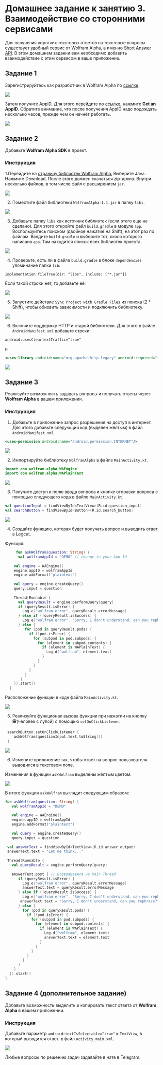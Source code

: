 # Домашнее задание к занятию 3. Взаимодействие со сторонними сервисами 
Для получения коротких текстовых ответов на текстовые вопросы существует удобный сервис от Wolfram Alpha, а именно [Short Answer API](https://products.wolframalpha.com/simple-api/documentation/). В этом домашнем задании вам необходимо добавить взаимодействие с этим сервисом в ваше приложение.
 

## Задание 1
Зарегистрируйтесь как разработчик в Wolfram Alpha по [ссылке](https://account.wolfram.com/login/create).

![](ДЗ3/1_1.png)

Затем получите AppID. Для этого перейдите по [ссылке](https://developer.wolframalpha.com/portal/myapps/index.html), нажмите **Get an AppID**. Обратите внимание, что после получения AppID надо подождать несколько часов, прежде чем он начнёт работать.

![](ДЗ3/1_2.png)

## Задание 2
Добавьте **Wolfram Alpha SDK** в проект.

### Инструкция
1.Перейдите на [страницу библиотек Wolfram Alpha.](https://products.wolframalpha.com/api/libraries.html) Выберите Java. Нажмите Download. После этого должен скачаться zip-архив. Внутри несколько файлов, в том числе файл с расширением `jar`.

![](ДЗ3/2_1.png)

2. Поместите файл библиотеки `WolframAlpha-1.1.jar` в папку `libs`.

![](ДЗ3/2_2.png)

3. Добавьте папку `libs` как источник библиотек (если этого еще не сделано). Для этого откройте файл `build.gradle` в модуле `app`. Воспользуйтесь поиском (двойное нажатие на Shift), на этот раз по файлам. Введите `build.gradle` и выберите тот, около которого написано `app`. Там находится список всех библиотек проекта.

![](ДЗ3/2_3.png)

4. Проверьте, есть ли в файле `build.gradle` в блоке `dependencies` упоминание папки `lib`: 
```
implementation fileTree(dir: "libs", include: ["*.jar"])
```
Если такой строки нет, то добавьте её:

![](ДЗ3/2_4.png)

5. Запустите действие `Sync Project with Gradle Files` из поиска (2 * Shift), чтобы обновить зависимости и подключить библиотеку.

![](ДЗ3/2_5.png)

6. Включите поддержку HTTP и старой библиотеки. Для этого в файле `AndroidManifest.xml` добавьте строки: 

```xml
android:usesCleartextTraffic="true"
```
и 

```xml
<uses-library android:name="org.apache.http.legacy" android:required="false"/>
```

![](ДЗ3/2_6.png)


## Задание 3

Реализуйте возможность задавать вопросы и получать ответы через **Wolfram Alpha** в вашем приложении.


### Инструкция

1. Добавьте в приложение запрос разрешения на доступ в интернет. Для этого добавьте следующий код (выделен жёлтым) в файл `AndroidManifest.xml`. 

```xml
<uses-permission android:name="android.permission.INTERNET"/>
```

![](ДЗ3/3_1.png)

2. Импортируйте библиотеку `WolframAlpha` в файле `MainActivity.kt`. 

```kotlin
import com.wolfram.alpha.WAEngine
import com.wolfram.alpha.WAPlainText
```

![](ДЗ3/3_2.png)

3. Получите доступ к полю ввода вопроса и кнопке отправки вопроса с помощью следующего кода в файле `MainActivity.kt`.

```kotlin
val questionInput = findViewById<TextView>(R.id.question_input)
val searchButton = findViewById<Button>(R.id.search_button)
```

![](ДЗ3/3_3.png)

4. Создайте функцию, которая будет получать вопрос и выводить ответ в Logcat.

Функция: 
```kotlin
     fun askWolfram(question: String) {
      val wolframAppId = "DEMO" // change to your App Id
 
    val engine = WAEngine()
    engine.appID = wolframAppId
    engine.addFormat("plaintext")
 
    val query = engine.createQuery()
    query.input = question
 
    Thread(Runnable {
      val queryResult = engine.performQuery(query)
      if (queryResult.isError) {
        Log.e("wolfram error", queryResult.errorMessage)
      } else if (!queryResult.isSuccess) {
        Log.e("wolfram error", "Sorry, I don't understand, can you rephrase?")
      } else {
         for (pod in queryResult.pods) {
           if (!pod.isError) {
             for (subpod in pod.subpods) {
               for (element in subpod.contents) {
                 if (element is WAPlainText) {
                   Log.d("wolfram", element.text)
                 }
               }
             }
           }
         }
       }
    }).start()
  }
```

Расположение функции в коде файла `MainActivity.kt`.

![](ДЗ3/3_4.png)

5. Реализуйте функционал вызова функции при нажатии на кнопку 🕵️‍(человек с лупой) с помощью `setOnClickListener`.

```kotlin
 searchButton.setOnClickListener {
    askWolfram(questionInput.text.toString())
 }
```

![](ДЗ3/3_5.png)

6. Измените приложение так, чтобы ответ на вопрос пользователя выводился в текстовом поле. 

Изменения в функции `askWolfram` выделены жёлтым цветом.

![](ДЗ3/3_6.png)

В итоге функция `askWolfram` выглядит следующим образом:

```kotlin
fun askWolfram(question: String) {
   val wolframAppId = "DEMO"
 
   val engine = WAEngine()
   engine.appID = wolframAppId
   engine.addFormat("plaintext")
 
   val query = engine.createQuery()
   query.input = question
 
 val answerText = findViewById<TextView>(R.id.answer_output)
 answerText.text = "Let me think..."
 
 Thread(Runnable {
   val queryResult = engine.performQuery(query)
 
   answerText.post { // Возвращаемся на Main Thread
      if (queryResult.isError) {
        Log.e("wolfram error", queryResult.errorMessage)
        answerText.text = queryResult.errorMessage
      } else if (!queryResult.isSuccess) {
        Log.e("wolfram error", "Sorry, I don't understand, can you rephrase?")
       answerText.text = "Sorry, I don't understand, can you rephrase?"
      } else {
        for (pod in queryResult.pods) {
          if (!pod.isError) {
            for (subpod in pod.subpods) {
              for (element in subpod.contents) {
                if (element is WAPlainText) {
                  Log.d("wolfram", element.text)
                  answerText.text = element.text
                }
              }
            }
          }
        }
      }
    }
  }).start()
}
```

## Задание 4 (дополнительное задание)

Добавьте возможность выделить и копировать текст ответа от **Wolfram Alpha** в вашем приложении. 

### Инструкция 

Добавьте параметр `android:textIsSelectable="true"`  к `TextView`, в который выводится ответ, в файл `activity_main.xml`.

![](ДЗ3/3_7.png)


Любые вопросы по решению задач задавайте в чате в Telegram.
